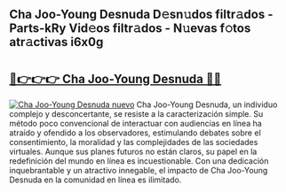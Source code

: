 ## Cha Joo-Young Desnuda D𝚎sn𝚞dos filtr𝚊dos - Parts-kRy Vid𝚎os filtr𝚊dos - N𝚞evas f𝚘tos atr𝚊ctivas i6x0g

# <h2><a href="http://mb0x8g.tromn.icu/?c=Cha+Joo-Young+Desnuda">🔗👉👉👉 Cha Joo-Young Desnuda 🔗🔗</a></h2>

[![Cha Joo-Young Desnuda nuevo](https://i.imgur.com/pEAQMta.gif)](http://mb0x8g.tromn.icu/?c=Cha+Joo-Young+Desnuda)
Cha Joo-Young Desnuda, un individuo complejo y desconcertante, se resiste a la caracterización simple. Su método poco convencional de interactuar con audiencias en línea ha atraído y ofendido a los observadores, estimulando debates sobre el consentimiento, la moralidad y las complejidades de las sociedades virtuales. Aunque sus planes futuros no están claros, su papel en la redefinición del mundo en línea es incuestionable. Con una dedicación inquebrantable y un atractivo innegable, el impacto de Cha Joo-Young Desnuda en la comunidad en línea es ilimitado.
